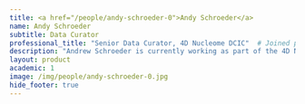 ```yaml
---
title: <a href="/people/andy-schroeder-0">Andy Schroeder</a>
name: Andy Schroeder
subtitle: Data Curator
professional_title: "Senior Data Curator, 4D Nucleome DCIC"  # Joined professional titles
description: "Andrew Schroeder is currently working as part of the 4D Nucleome Data Coordination and Integration Center, assisting with project management and focusing on data management.Andrew received his PhD in Molecular and Cellular Biology from UMass, Amherst, followed by postdoctoral research at Tufts Medical School on circadian rhythms and neurobiology in Drosophila.  Andrew then joined FlyBase, a database of Drosophila Genes and Genomes as a data curator and software developer at Harvard University, shifting from wet lab research to computational biology before joining the Park lab and the 4DN-DCIC."
layout: product
academic: 1
image: /img/people/andy-schroeder-0.jpg
hide_footer: true
---
```

